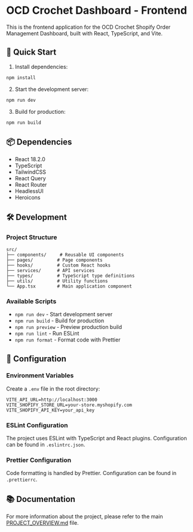# OCD Crochet Dashboard - Frontend

This is the frontend application for the OCD Crochet Shopify Order Management Dashboard, built with React, TypeScript, and Vite.

## 🚀 Quick Start

1. Install dependencies:

```bash
npm install
```

2. Start the development server:

```bash
npm run dev
```

3. Build for production:

```bash
npm run build
```

## 📦 Dependencies

- React 18.2.0
- TypeScript
- TailwindCSS
- React Query
- React Router
- HeadlessUI
- Heroicons

## 🛠️ Development

### Project Structure

```
src/
├── components/     # Reusable UI components
├── pages/         # Page components
├── hooks/         # Custom React hooks
├── services/      # API services
├── types/         # TypeScript type definitions
├── utils/         # Utility functions
└── App.tsx        # Main application component
```

### Available Scripts

- `npm run dev` - Start development server
- `npm run build` - Build for production
- `npm run preview` - Preview production build
- `npm run lint` - Run ESLint
- `npm run format` - Format code with Prettier

## 🔧 Configuration

### Environment Variables

Create a `.env` file in the root directory:

```env
VITE_API_URL=http://localhost:3000
VITE_SHOPIFY_STORE_URL=your-store.myshopify.com
VITE_SHOPIFY_API_KEY=your_api_key
```

### ESLint Configuration

The project uses ESLint with TypeScript and React plugins. Configuration can be found in `.eslintrc.json`.

### Prettier Configuration

Code formatting is handled by Prettier. Configuration can be found in `.prettierrc`.

## 📚 Documentation

For more information about the project, please refer to the main [PROJECT_OVERVIEW.md](../PROJECT_OVERVIEW.md) file.
